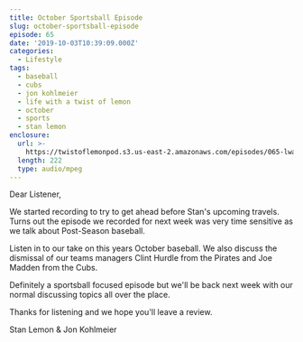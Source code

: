 ```yaml
---
title: October Sportsball Episode
slug: october-sportsball-episode
episode: 65
date: '2019-10-03T10:39:09.000Z'
categories:
  - Lifestyle
tags:
  - baseball
  - cubs
  - jon kohlmeier
  - life with a twist of lemon
  - october
  - sports
  - stan lemon
enclosure:
  url: >-
    https://twistoflemonpod.s3.us-east-2.amazonaws.com/episodes/065-lwatol-20191003.mp3
  length: 222
  type: audio/mpeg
---
```


Dear Listener,

We started recording to try to get ahead before Stan's upcoming travels. Turns out the episode we recorded for next week was very time sensitive as we talk about Post-Season baseball.

Listen in to our take on this years October baseball. We also discuss the dismissal of our teams managers Clint Hurdle from the Pirates and Joe Madden from the Cubs.

Definitely a sportsball focused episode but we'll be back next week with our normal discussing topics all over the place.

Thanks for listening and we hope you'll leave a review.

Stan Lemon & Jon Kohlmeier

